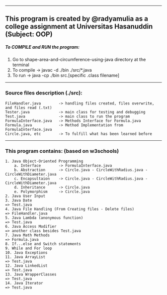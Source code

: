 -------------------------------------------------------------------------------------------------------
This program is created by @radyamulia as a college assignment at Universitas Hasanuddin (Subject: OOP)
-------------------------------------------------------------------------------------------------------


##### To COMPILE and RUN the program: #####
1. Go to shape-area-and-circumference-using-java directory at the terminal
2. To compile -> javac -d ./bin ./src/*.java
3. To run -> java -cp ./bin src.[specific .class filename]

_________________________________________________________________________________________
### Source files description (./src): ###
    FileHandler.java        -> handling files created, files overwrite, and files read (.txt)
    Tester.java             -> main class for testing and debugging
    Test.java               -> main class to run the program
    FormulaInterface.java   -> Methods Interface for Formula.java
    Formula.java            -> Method Implementation from FormulaInterface.java
    Circle.java, etc        -> To fulfill what has been learned before

__________________________________________________________________________________________
### This program contains:  (based on w3schools) ###
    1. Java Object-Oriented Programming
        a. Interface        -> FormulaInterface.java
        b. Abstraction      -> Circle.java - CircleWithRadius.java - CircleWithDiameter.java
        c. Encapsultaion    -> Circle.java - CircleWithRadius.java - CircleWithDiameter.java
        d. Inheritance      -> Circle.java
        e. Polymorphism     -> Circle.java
    2. Java User Input
    3. Java Date                                                            => Test.java
    4. Java File Handling (From Creating files - Delete files)              => FileHandler.java
    5. Java Lambda (anonymous function)                                     => Test.java
    6. Java Access Modifier                                                 => another class besides Test.java
    7. Java Math Methods                                                    => Formula.java
    8. If...else and Switch statements
    9. While and For loop
    10. Java Exceptions
    11. Java ArrayList                                                      => Test.java
    12. Java LinkedList                                                     => Test.java
    13. Java WrapperClasses                                                 => Test.java
    14. Java Iterator                                                       => Test.java